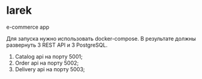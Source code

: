 # larek
e-commerce app

Для запуска нужно использовать docker-compose.
В результате должны развернуть 3 REST API и 3 PostgreSQL.
1. Catalog api на порту 5001;
2. Order api на порту 5002;
3. Delivery api на порту 5003;
